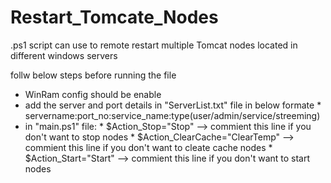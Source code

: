 # Restart_Tomcate_Nodes
.ps1 script can use to remote restart multiple Tomcat nodes located in different windows servers 

follw below steps before running the file
* WinRam config should be enable
* add the server and port details in "ServerList.txt" file in below formate
        * servername:port_no:service_name:type(user/admin/service/streeming)
* in "main.ps1" file:
             * $Action_Stop="Stop"  --> commient this line if you don't want to stop nodes
             * $Action_ClearCache="ClearTemp" --> commient this line if you don't want to cleate cache nodes
             * $Action_Start="Start" --> commient this line if you don't want to start nodes
